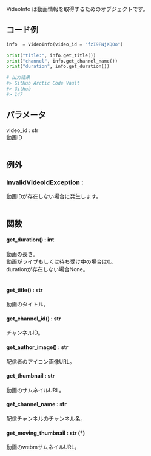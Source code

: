 VideoInfo は動画情報を取得するためのオブジェクトです。

## コード例
```python
info  = VideoInfo(video_id = "fzI9FNjXQ0o")

print("title:", info.get_title())
print("channel", info.get_channel_name())
print("duration", info.get_duration())

# 出力結果
#> GitHub Arctic Code Vault
#> GitHub
#> 147

```

## パラメータ
video_id : str<br>
動画ID<br><br>

## 例外
### InvalidVideoIdException :
動画IDが存在しない場合に発生します。<br><br>

## 関数
#### get_duration() : int
動画の長さ。<br>動画がライブもしくは待ち受け中の場合は0。<br>durationが存在しない場合None。<br><br>

#### get_title() : str
動画のタイトル。<br>

#### get_channel_id() : str
チャンネルID。<br>

#### get_author_image() : str
配信者のアイコン画像URL。<br>

#### get_thumbnail : str
動画のサムネイルURL。<br>

#### get_channel_name : str
配信チャンネルのチャンネル名。<br>

#### get_moving_thumbnail : str (*)<br>
動画のwebmサムネイルURL。

